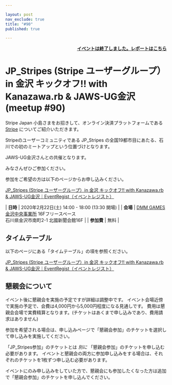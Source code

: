 ```yaml
---

layout: post
nav_exclude: true
title: "#90"
published: true

---
```


<div style="text-align: right;"><a href="./report"><strong>イベントは終了しました。レポートはこちら</strong></a></div>

# JP\_Stripes (Stripe ユーザーグループ）in 金沢 キックオフ!! with Kanazawa.rb & JAWS-UG金沢 (meetup #90)

Stripe Japan 小島さまをお招きして、オンライン決済プラットフォームである [Stripe](https://stripe.com/) についてご紹介いただきます。

Stripeのユーザーコミュニティである JP\_Stripes の全国19都市目にあたる、石川での初のミートアップという位置づけとなります。

JAWS-UG金沢さんとの共催となります。

みなさんぜひご参加ください。

参加をご希望の方は以下のページからお申し込みください。

[JP\_Stripes \(Stripe ユーザーグループ）in 金沢 キックオフ\!\! with Kanazawa\.rb & JAWS\-UG金沢｜EventRegist（イベントレジスト）](https://eventregist.com/e/JP_Stripes_KMQ)

| **日時**   | 2020年2月22日(土) 14:00 - 18:00 (13:30 開場) |
| **会場**   | [DMM GAMES 金沢中央事業所](https://dmm-corp.com/company/labo/) 16Fフリースペース<br>石川県金沢市南町2-1 北國新聞会館16F |
| **参加費** | 無料 |

## タイムテーブル

以下のページにある「タイムテーブル」の項を参照ください。

[JP\_Stripes \(Stripe ユーザーグループ）in 金沢 キックオフ\!\! with Kanazawa\.rb & JAWS\-UG金沢｜EventRegist（イベントレジスト）](https://eventregist.com/e/JP_Stripes_KMQ)

## 懇親会について

イベント後に懇親会を実施の予定ですが詳細は調整中です。
イベント会場近傍で実施の予定で、会費は4,000円から5,000円程度になる見通しです。
費用は懇親会会場で実費精算となります。(チケットはあくまで申し込みであり、費用請求はありません)

参加を希望される場合は、申し込みページで「懇親会参加」のチケットを選択して申し込みを実施してください。

「JP_Stripes参加」のチケットとは *別に* 「懇親会参加」のチケットを申し込む必要があります。
イベントと懇親会の両方に参加申し込みをする場合は、それぞれのチケットを1枚ずつ申し込む必要があります。

イベントにのみ申し込みをしていた方で、懇親会にも参加したくなった方は追加で「懇親会参加」のチケットを申し込んでください。

